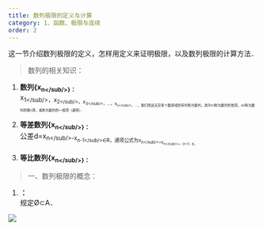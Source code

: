 ```yaml
---
title: 数列极限的定义与计算
category: 1、函数、极限与连续
order: 2
---
```


这一节介绍数列极限的定义，怎样用定义来证明极限，以及数列极限的计算方法．

> 数列的相关知识：

1. **数列{x<sub>n</sub/>}：**<br/>
    x<sub>1</sub/>，x<sub>2</sub/>，x<sub>3</sub/>，…，x<sub>n</sub/>，…，我们把这无穷多个数排成的序列称为数列，其中x1称为数列的首项，xn称为数列的第n项，或称为数列的一般项（通项）．

2. **等差数列{x<sub>n</sub/>}：**<br/>
    公差d=x<sub>n</sub/>-x<sub>n-1</sub/>∈R，通项公式为x<sub>n</sub/>=x<sub>n</sub/>+（n-1）d，

3. **等比数列{x<sub>n</sub/>}：**<br/>

> 一、数列极限的概念：

1. **：**<br/>
    规定Ø⊂A．

	
	

![](//placehold.it/800x600)
